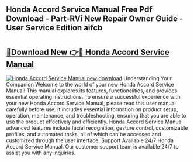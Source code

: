 ## Honda Accord Service Manual Free Pdf Download - Part-RVi New Repair Owner Guide - User Service Edition aifcb

# <h2><a href="http://bc16248.oget.top/?id=Honda+Accord+Service+Manual">🔗Download New 👉🔴 Honda Accord Service Manual</a></h2>

[![Honda Accord Service Manual new download](https://i.imgur.com/5g1atiW.png)](http://bc16248.oget.top/?id=Honda+Accord+Service+Manual)
Understanding Your Companion Welcome to the world of your new Honda Accord Service Manual! This manual explores its features, functionalities, and provides essential operating instructions. To ensure a successful experience with your new Honda Accord Service Manual, please read this user manual carefully before use. It includes essential information on product setup, operation, maintenance, and troubleshooting, ensuring that you are able to use the product effectively and efficiently. Honda Accord Service Manual advanced features include facial recognition, gesture control, customizable profiles, and automated tasks, all of which can be accessed and customized through the user interface. Support Available 24/7 Honda Accord Service Manual. Our customer support team is available 24/7 to assist you with any inquiries.
